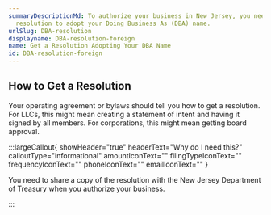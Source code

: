 ```yaml
---
summaryDescriptionMd: To authorize your business in New Jersey, you need a
  resolution to adopt your Doing Business As (DBA) name.
urlSlug: DBA-resolution
displayname: DBA-resolution-foreign
name: Get a Resolution Adopting Your DBA Name
id: DBA-resolution-foreign
---
```


## How to Get a Resolution

Your operating agreement or bylaws should tell you how to get a resolution. For LLCs, this might mean creating a statement of intent and having it signed by all members. For corporations, this might mean getting board approval.

:::largeCallout{ showHeader="true" headerText="Why do I need this?" calloutType="informational" amountIconText="" filingTypeIconText="" frequencyIconText="" phoneIconText="" emailIconText="" }

You need to share a copy of the resolution with the New Jersey Department of Treasury when you authorize your business.

:::
